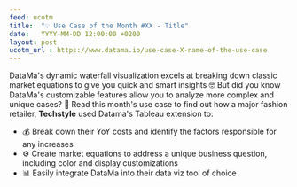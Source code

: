 ```yaml
---
feed: ucotm
title:  "💡 Use Case of the Month #XX - Title"
date:   YYYY-MM-DD 12:00:00 +0200
layout: post
ucotm_url : https://www.datama.io/use-case-X-name-of-the-use-case
---
```



DataMa's dynamic waterfall visualization excels at breaking down classic market equations to give you quick and smart insights 🤓 But did you know DataMa's customizable features allow you to analyze more complex and unique cases? 🤯 Read this month's use case to find out how a major fashion retailer, **Techstyle** used Datama's Tableau extension to:

* 💰 Break down their YoY costs and identify the factors responsible for any increases
* ⚙️ Create market equations to address a unique business question, including color and display customizations
* 📊 Easily integrate DataMa into their data viz tool of choice
